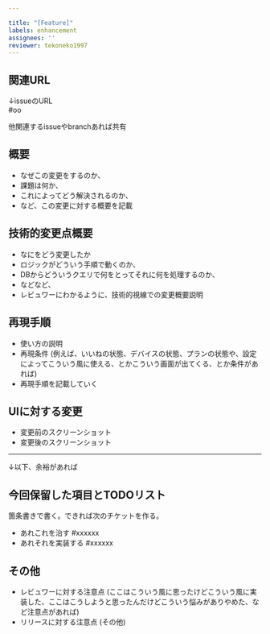 ```yaml
---

title: "[Feature]"
labels: enhancement
assignees: ''
reviewer: tekoneko1997
---
```


## 関連URL

↓issueのURL  
#oo

他関連するissueやbranchあれば共有

## 概要

- なぜこの変更をするのか、
- 課題は何か、
- これによってどう解決されるのか、
- など、この変更に対する概要を記載

## 技術的変更点概要

- なにをどう変更したか
- ロジックがどういう手順で動くのか、
- DBからどういうクエリで何をとってそれに何を処理するのか、
- などなど、
- レビュワーにわかるように、技術的視線での変更概要説明


## 再現手順

- 使い方の説明
- 再現条件 (例えば、いいねの状態、デバイスの状態、プランの状態や、設定によってこういう風に使える、とかこういう画面が出てくる、とか条件があれば)
- 再現手順を記載していく

## UIに対する変更

- 変更前のスクリーンショット
- 変更後のスクリーンショット

---
↓以下、余裕があれば

## 今回保留した項目とTODOリスト

箇条書きで書く。できれば次のチケットを作る。

- あれこれを治す #xxxxxx
- あれそれを実装する #xxxxxx

## その他

- レビュワーに対する注意点 (ここはこういう風に思ったけどこういう風に実装した、ここはこうしようと思ったんだけどこういう悩みがありやめた、など注意点があれば)
- リリースに対する注意点 (その他)